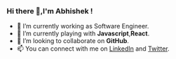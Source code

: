 ### Hi there 👋,I'm Abhishek !

<!--
**Abhishekkumar21/AbhishekKumar21** is a ✨ _special_ ✨ repository because its `README.md` (this file) appears on your GitHub profile.

Here are some ideas to get you started: -->

- 🔭 I’m currently working as Software Engineer.
- 📝 I’m currently playing with **Javascript**,**React**.
- 👯 I’m looking to collaborate on **GitHub**.
- 📫 You can connect with me on [LinkedIn](https://www.linkedin.com/in/i-am-abhishek-kumar/) and [Twitter](https://twitter.com/abhtwts).

